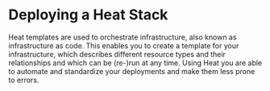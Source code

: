 # Deploying a Heat Stack

Heat templates are used to orchestrate infrastructure, also known as infrastructure as code.  This enables you to create a template for your infrastructure, which describes different resource types and their relationships and which can be \(re-\)run at any time. Using Heat you are able to automate and standardize your deployments and make them less prone to errors.




